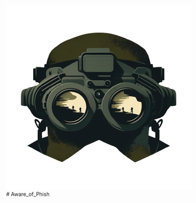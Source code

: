 <img src="https://github.com/tryhardnguyen/Aware_of_Phish/blob/main/image/night_vision.png" alt="Aware-of-Phish" width="auto" height="auto">
# Aware_of_Phish
